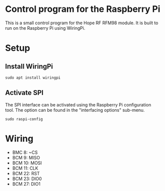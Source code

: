 # Control program for the Raspberry Pi
This is a small control program for the Hope RF RFM98 module.
It is built to run on the Raspberry Pi using WiringPi.

# Setup
## Install WiringPi
```
sudo apt install wiringpi
```

## Activate SPI
The SPI interface can be activated using the Raspberry Pi configuration tool.
The option can be found in the "interfacing options" sub-menu.
```
sudo raspi-config
```

# Wiring
  * BMC 8: ~CS
  * BCM 9: MISO
  * BCM 10: MOSI
  * BCM 11: CLK
  * BCM 22: RST
  * BCM 23: DIO0
  * BCM 27: DIO1
